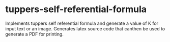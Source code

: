 # tuppers-self-referential-formula
Implements tuppers self referential formula and generate a value of K for input text or an image. Generates latex source code that canthen be used to generate a PDF for printing.
